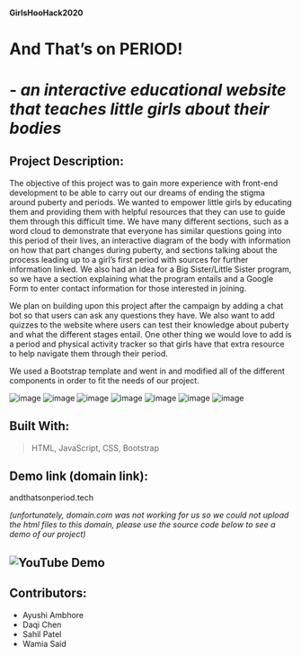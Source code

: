#### GirlsHooHack2020

# And That’s on PERIOD! 
# - *an interactive educational website that teaches little girls about their bodies*

## Project Description: 

The objective of this project was to gain more experience with front-end development to be able to carry out our dreams of ending the stigma around puberty and periods. We wanted to empower little girls by educating them and providing them with helpful resources that they can use to guide them through this difficult time. 
We have many different sections, such as a word cloud to demonstrate that everyone has similar questions going into this period of their lives, an interactive diagram of the body with information on how that part changes during puberty, and sections talking about the process leading up to a girl’s first period with sources for further information linked. We also had an idea for a Big Sister/Little Sister program, so we have a section explaining what the program entails and a Google Form to enter contact information for those interested in joining.

We plan on building upon this project after the campaign by adding a chat bot so that users can ask any questions they have. We also want to add quizzes to the website where users can test their knowledge about puberty and what the different stages entail. One other thing we would love to add is a period and physical activity tracker so that girls have that extra resource to help navigate them through their period.

We used a Bootstrap template and went in and modified all of the different components in order to fit the needs of our project.


![image](https://user-images.githubusercontent.com/55526292/96388115-c4c42700-1174-11eb-8f9e-37ffb225512c.png)
![image](https://user-images.githubusercontent.com/55526292/96388125-d3124300-1174-11eb-91d8-1b168eb12386.png)
![image](https://user-images.githubusercontent.com/55526292/96388130-e3c2b900-1174-11eb-9898-01f7992bd4da.png)
![image](https://user-images.githubusercontent.com/55526292/96388137-ec1af400-1174-11eb-80e9-dcea035c93f7.png)
![image](https://user-images.githubusercontent.com/55526292/96388141-f50bc580-1174-11eb-88db-22731f94d9c6.png)
![image](https://user-images.githubusercontent.com/55526292/96388146-fdfc9700-1174-11eb-814c-e924be723242.png)
![image](https://user-images.githubusercontent.com/55526292/96388152-0654d200-1175-11eb-91e3-a57fb4e57ff4.png)

## Built With: 
> HTML, JavaScript, CSS, Bootstrap

## Demo link (domain link): 
andthatsonperiod.tech 

*(unfortunately, domain.com was not working for us so we could not upload the html files to this domain, please use the source code below to see a demo of our project)*

## ![YouTube Demo](https://youtu.be/c0KhV5yyFrg)

## Contributors:
- Ayushi Ambhore 
- Daqi Chen
- Sahil Patel
- Wamia Said
